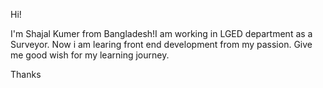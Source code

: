 Hi!

I'm Shajal Kumer from Bangladesh!I am working in LGED department as a Surveyor. Now i am learing front end development from my passion. Give me good wish for my learning journey.

Thanks
